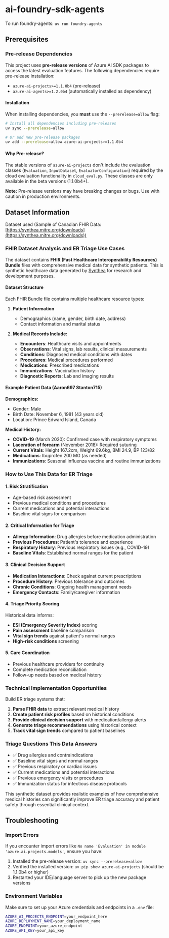 # ai-foundry-sdk-agents

To run foundry-agents: `uv run foundry-agents`

## Prerequisites

### Pre-release Dependencies

This project uses **pre-release versions** of Azure AI SDK packages to access the latest evaluation features. The following dependencies require pre-release installation:

- `azure-ai-projects>=1.1.0b4` (pre-release)
- `azure-ai-agents>=1.2.0b4` (automatically installed as dependency)

#### Installation

When installing dependencies, you **must** use the `--prerelease=allow` flag:

```bash
# Install all dependencies including pre-releases
uv sync --prerelease=allow

# Or add new pre-release packages
uv add --prerelease=allow azure-ai-projects>=1.1.0b4
```

#### Why Pre-release?

The stable versions of `azure-ai-projects` don't include the evaluation classes (`Evaluation`, `InputDataset`, `EvaluatorConfiguration`) required by the cloud evaluation functionality in `cloud_eval.py`. These classes are only available in the beta versions (1.1.0b4+).

**Note:** Pre-release versions may have breaking changes or bugs. Use with caution in production environments.

## Dataset Information

Dataset used (Sample of Canadian FHIR Data: [https://synthea.mitre.org/downloads](https://synthea.mitre.org/downloads))

### FHIR Dataset Analysis and ER Triage Use Cases

The dataset contains **FHIR (Fast Healthcare Interoperability Resources) Bundle** files with comprehensive medical data for synthetic patients. This is synthetic healthcare data generated by [Synthea](https://github.com/synthetichealth/synthea) for research and development purposes.

#### Dataset Structure

Each FHIR Bundle file contains multiple healthcare resource types:

1. **Patient Information**
   - Demographics (name, gender, birth date, address)
   - Contact information and marital status

2. **Medical Records Include:**
   - **Encounters**: Healthcare visits and appointments
   - **Observations**: Vital signs, lab results, clinical measurements
   - **Conditions**: Diagnosed medical conditions with dates
   - **Procedures**: Medical procedures performed
   - **Medications**: Prescribed medications
   - **Immunizations**: Vaccination history
   - **Diagnostic Reports**: Lab and imaging results

#### Example Patient Data (Aaron697 Stanton715)

**Demographics:**

- Gender: Male
- Birth Date: November 6, 1981 (43 years old)
- Location: Prince Edward Island, Canada

**Medical History:**

- **COVID-19** (March 2020): Confirmed case with respiratory symptoms
- **Laceration of forearm** (November 2018): Required suturing
- **Current Vitals**: Height 167.2cm, Weight 69.6kg, BMI 24.9, BP 123/82
- **Medications**: Ibuprofen 200 MG (as needed)
- **Immunizations**: Seasonal influenza vaccine and routine immunizations

### How to Use This Data for ER Triage

#### 1. Risk Stratification

- Age-based risk assessment
- Previous medical conditions and procedures
- Current medications and potential interactions
- Baseline vital signs for comparison

#### 2. Critical Information for Triage

- **Allergy Information**: Drug allergies before medication administration
- **Previous Procedures**: Patient's tolerance and experience
- **Respiratory History**: Previous respiratory issues (e.g., COVID-19)
- **Baseline Vitals**: Established normal ranges for the patient

#### 3. Clinical Decision Support

- **Medication Interactions**: Check against current prescriptions
- **Procedure History**: Previous tolerance and outcomes
- **Chronic Conditions**: Ongoing health management needs
- **Emergency Contacts**: Family/caregiver information

#### 4. Triage Priority Scoring

Historical data informs:

- **ESI (Emergency Severity Index)** scoring
- **Pain assessment** baseline comparison
- **Vital sign trends** against patient's normal ranges
- **High-risk conditions** screening

#### 5. Care Coordination

- Previous healthcare providers for continuity
- Complete medication reconciliation
- Follow-up needs based on medical history

### Technical Implementation Opportunities

Build ER triage systems that:

1. **Parse FHIR data** to extract relevant medical history
2. **Create patient risk profiles** based on historical conditions
3. **Provide clinical decision support** with medication/allergy alerts
4. **Generate triage recommendations** using historical context
5. **Track vital sign trends** compared to patient baselines

### Triage Questions This Data Answers

- ✅ Drug allergies and contraindications
- ✅ Baseline vital signs and normal ranges
- ✅ Previous respiratory or cardiac issues
- ✅ Current medications and potential interactions
- ✅ Previous emergency visits or procedures
- ✅ Immunization status for infectious disease protocols

This synthetic dataset provides realistic examples of how comprehensive medical histories can significantly improve ER triage accuracy and patient safety through essential clinical context.

## Troubleshooting

### Import Errors

If you encounter import errors like `No name 'Evaluation' in module 'azure.ai.projects.models'`, ensure you have:

1. Installed the pre-release version: `uv sync --prerelease=allow`
2. Verified the installed version: `uv pip show azure-ai-projects` (should be 1.1.0b4 or higher)
3. Restarted your IDE/language server to pick up the new package versions

### Environment Variables

Make sure to set up your Azure credentials and endpoints in a `.env` file:

```bash
AZURE_AI_PROJECTS_ENDPOINT=your_endpoint_here
AZURE_DEPLOYMENT_NAME=your_deployment_name
AZURE_ENDPOINT=your_azure_endpoint
AZURE_API_KEY=your_api_key
```
